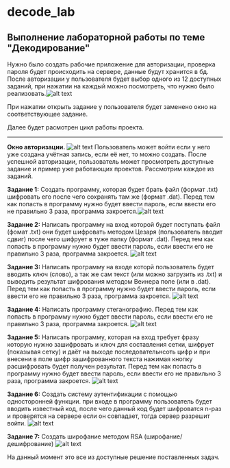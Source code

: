 # decode_lab
## Выполнение лабораторной работы по теме "Декодирование"
Нужно было создать рабочие приложение для авторизации, проверка пароля будет происходить на сервере, данные будут хранится в бд. После авторизации у пользователя будет выбор одного из 12 доступных заданий, при нажатии на каждый можно посмотреть, что нужно было реализовать.![alt text](image-101.png)

При нажатии открыть задание у пользователя будет заменено окно на соответствующее задание. 

Далее будет расмотрен цикл работы проекта.
___
**Окно авторизации.**
![alt text](image-103.png)
Пользователь может войти если у него уже создана учётная запись, если её нет, то можно создать.
После успешной авторизации, пользователь может просмотреть доступные задание и пример уже работающих проектов. 
Рассмотрим каждое из заданий.

**Задание 1:**
Создать программу, которая будет брать файл (формат .txt) шифровать его после чего сохранять там же (формат .dat). Перед тем как попасть в программу нужно будет ввести пароль, если ввести его не правильно 3 раза, программа закроется.![alt text](image-102.png)

**Задание 2:**
Написать программу на вход которой будет поступать файл (фомат .txt) они будет шифровать методом Цезаря (пользователь вводит сдвиг) после чего шифрует в туже папку (формат .dat). Перед тем как попасть в программу нужно будет ввести пароль, если ввести его не правильно 3 раза, программа закроется.
![alt text](image-104.png)

**Задание 3:**
Написать программу на входе которй пользователь будет вводить ключ (слово), а так же сам текст (или можно загрузить из .txt) и выводить результат шифрования методом Веинера  поле (или в .dat). Перед тем как попасть в программу нужно будет ввести пароль, если ввести его не правильно 3 раза, программа закроется.
![alt text](image-105.png)

**Задание 4:**
Написать программу стеганографию. Перед тем как попасть в программу нужно будет ввести пароль, если ввести его не правильно 3 раза, программа закроется.
![alt text](image-106.png)

**Задание 5:**
Написать программу, которая на вход требует фразу которую нужно зашифровать и ключ для составления сетки, шифрует (показывая сетку) и даёт на выходе последовательнсоть цифр и при внесени в поле шифр зашифрованного текста нажимая кнопку расшифровать будет получен результат. Перед тем как попасть в программу нужно будет ввести пароль, если ввести его не правильно 3 раза, программа закроется.
![alt text](image-107.png)

**Задание 6:**
Создать систему аутентификации с помощью односторонней функции. при входе в программу пользователь будет вводить известный код, после чего данный код будет шифроватся n-раз и проверятся на сервере если он совпадает, тогда сервер разрешит войти.
![alt text](image-111.png)


**Задание 7:**
Создать широфание методом RSA (широфание/дешифрование)
![alt text](image-109.png)

На данный момент это все из доступные решение поставленных задач.